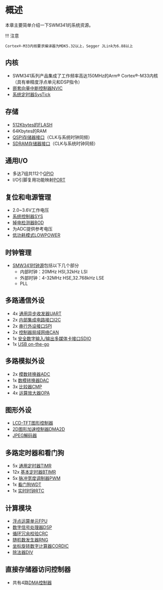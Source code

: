 # 概述
本章主要简单介绍一下SWM341的系统资源。

!!! 注意

    Cortex®-M33内核要求编译器为MDK5.32以上，Segger JLink为6.88以上

## 内核
- SWM341系列产品集成了工作频率高达150MHz的Arm® Cortex®-M33内核（具有单精度浮点单元和DSP指令）
- [嵌套向量中断控制器NVIC](NVIC/主要特性.md)
- [系统定时器SysTick](SYSTICK/主要特性.md)

## 存储
- [512Kbytes的FLASH](FMC/主要特性.md)
- 64Kbytes的RAM
- [QSPI存储器接口](SFC/主要特性.md)（CLK与系统时钟同频）
- [SDRAM存储器接口](SDRAM/主要特性.md)（CLK与系统时钟同频）

## 通用I/O
- 多达7组共112个[GPIO](GPIO/主要特性.md)
- I/O引脚复用功能映射[PORT](PORT/主要特性.md)

## 复位和电源管理
- 2.0~3.6V工作电压
- [系统控制器SYS](SYS/主要特性.md)
- [掉电检测器BOD](BOD/主要特性.md)
- 为ADC提供参考电压
- [低功耗模式LOWPOWER](LOWPOWER/主要特性.md)

## 时钟管理
- [SMW341时钟源](CLOCKSOURCE/主要特性.md)包括以下几个部分
    - 内部时钟：20MHz HSI,32kHz LSI
    - 外部时钟：4-32MHz HSE,32.768kHz LSE
    - PLL

## 多路通信外设
- 4x [通用异步收发器UART](UART/主要特性.md)
- 2x [内部集成电路接口I2C](I2C/主要特性.md)
- 2x [串行外设接口SPI](SPI/主要特性.md)
- 2x [控制器局域网络CAN](CAN/主要特性.md)
- 1x [安全数字输入/输出多媒体卡接口SDIO](SDIO/主要特性.md)
- 1x [USB on-the-go](USB/主要特性.md)

## 多路模拟外设
- 2x [模数转换器ADC](ADC/主要特性.md)
- 1x [数模转换器DAC](DAC/主要特性.md)
- 3x [比较器CMP](CMP/主要特性.md)
- 4x [运算放大器OPA](OPA/主要特性.md)

## 图形外设
- [LCD-TFT图形控制器](LCD/主要特性.md)
- [2D图形加速控制器DMA2D](DMA2D/主要特性.md)
- [JPEG解码器](JPEG/主要特性.md)

## 多路定时器和看门狗
- 5x [通用定时器TIMR](TIMR/主要特性.md)
- 12x [基本定时器BTIMR](BTIMR/主要特性.md)
- 5x [脉冲宽度调制器PWM](PWM/主要特性.md)
- 1x [看门狗WDT](WDT/主要特性.md)
- 1x [实时时钟RTC](RTC/主要特性.md)

## 计算模块
- [浮点运算单元FPU](FPU/主要特性.md)
- [数字信号处理器DSP](DSP/主要特性.md)
- [循环冗余校验CRC](CRC/主要特性.md)
- [随机数发生器RNG](RNG/主要特性.md)
- [坐标旋转数字计算器CORDIC](CORDIC/主要特性.md)
- [除法器DIV](DIV/主要特性.md)

## 直接存储器访问控制器
- 共有4路[DMA控制器](DMA/主要特性.md)
